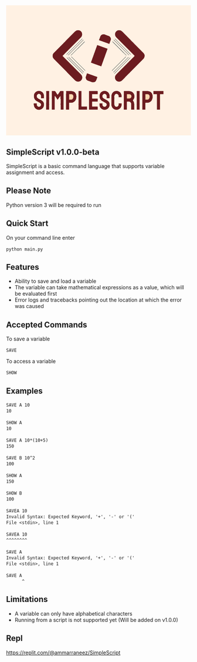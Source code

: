 ![SimpleSript logo](https://raw.githubusercontent.com/Ammar-Raneez/Simple_Script/main/misc/image_2022-01-21_11-25-43.png?token=GHSAT0AAAAAABLIBHF65O2X3HIZHNWX5LIGYPTQ26A)
## SimpleScript v1.0.0-beta

SimpleScript is a basic command language that supports variable assignment and access.

## Please Note
Python version 3 will be required to run

## Quick Start
On your command line enter
```commandline
python main.py
```

## Features
* Ability to save and load a variable
* The variable can take mathematical expressions as a value, which will be evaluated first
* Error logs and tracebacks pointing out the location at which the error was caused 

## Accepted Commands
To save a variable
```commandline
SAVE
```

To access a variable
```commandline
SHOW
```

## Examples
```commandline
SAVE A 10
10

SHOW A
10

SAVE A 10*(10+5)
150

SAVE B 10^2
100

SHOW A
150

SHOW B
100

SAVEA 10
Invalid Syntax: Expected Keyword, '+', '-' or '('
File <stdin>, line 1

SAVEA 10
^^^^^^^^

SAVE A
Invalid Syntax: Expected Keyword, '+', '-' or '('
File <stdin>, line 1

SAVE A
      ^
```

## Limitations
* A variable can only have alphabetical characters
* Running from a script is not supported yet (Will be added on v1.0.0)

## Repl
https://replit.com/@ammarraneez/SimpleScript
